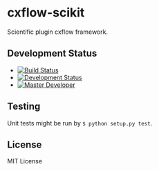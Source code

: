 # cxflow-scikit

Scientific plugin cxflow framework.

## Development Status

- [![Build Status](https://gitlab.com/Cognexa/cxflow-tensorflow/badges/master/build.svg)](https://gitlab.com/Cognexa/cxflow-tensorflow/builds/)
- [![Development Status](https://img.shields.io/badge/status-CX%20PoC-yellow.svg?style=flat)]()
- [![Master Developer](https://img.shields.io/badge/master-Petr%20Bělohlávek-lightgrey.svg?style=flat)]()

## Testing
Unit tests might be run by `$ python setup.py test`.

## License
MIT License
